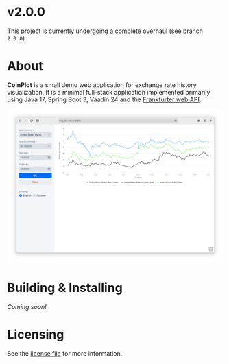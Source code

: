 # v2.0.0
This project is currently undergoing a complete overhaul (see branch `2.0.0`).

# About
**CoinPlot** is a small demo web application for exchange rate history visualization. It is a minimal full-stack 
application implemented primarily using Java 17, Spring Boot 3, Vaadin 24 and the
[Frankfurter web API](https://www.frankfurter.app/).

![Screenshot of CoinPlot in GNOME Web](screenshot.png)

# Building & Installing
*Coming soon!*

# Licensing
See the [license file](LICENSE) for more information.
